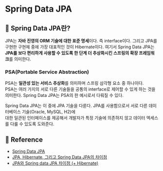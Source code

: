 # Spring Data JPA

## 📗 Spring Data JPA란?
JPA는 **자바 진영의 ORM 기술에 대한 표준 명세**이다. 즉 interface이다. 
그리고 JPA를 구현한 구현체 중에 가장 대표적인 것이 Hibernate이다.
여기서 Spring Data JPA는 **JPA를 보다 편리하게 사용할 수 있도록 한 단계 더 추상화시킨 스프링의 확장 프레임워크**를 의미한다.

### PSA(Portable Service Abstraction)

PSA는 **일관성 있는 서비스 추상화**를 의미하며 스프링 삼각형 요소 중 하나이다.  
PSA는 여러 가지의 서로 다른 기술들을 공통의 interface로 제어할 수 있게 하는 것을 의미한다.
Spring Data JPA는 PSA의 한 예시로서 다뤄질 수 있다.

Spring Data JPA는 이 중에 JPA 기술을 다룬다. JPA를 사용함으로서 서로 다른 데이터베이스 기술(Oracle, MySQL, H2)에<br> 
대한 일관된 인터페이스를 제공해서 개발자가 특정 기술에 의존하지 않고 데이터 엑세스를 다룰 수 있도록 도와준다.



## 📗 Reference 
* [Spring Data JPA](https://spring.io/projects/spring-data-jpa)
* [JPA, Hibernate, 그리고 Spring Data JPA의 차이점](https://suhwan.dev/2019/02/24/jpa-vs-hibernate-vs-spring-data-jpa/)
* [JPA와 Spring data JPA 차이점 (+ Hibernate)](https://lealea.tistory.com/238)